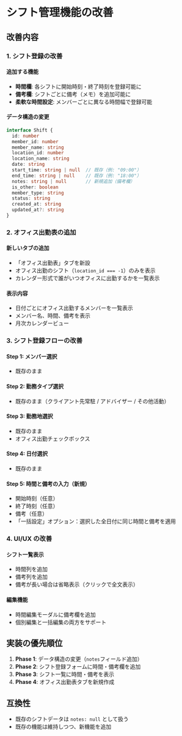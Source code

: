 # シフト管理機能の改善

## 改善内容

### 1. シフト登録の改善

#### 追加する機能
- **時間欄**: 各シフトに開始時刻・終了時刻を登録可能に
- **備考欄**: シフトごとに備考（メモ）を追加可能に
- **柔軟な時間設定**: メンバーごとに異なる時間幅で登録可能

#### データ構造の変更
```typescript
interface Shift {
  id: number
  member_id: number
  member_name: string
  location_id: number
  location_name: string
  date: string
  start_time: string | null  // 既存（例: "09:00"）
  end_time: string | null    // 既存（例: "18:00"）
  notes: string | null       // 新規追加（備考欄）
  is_other: boolean
  member_type: string
  status: string
  created_at: string
  updated_at?: string
}
```

### 2. オフィス出勤表の追加

#### 新しいタブの追加
- 「オフィス出勤表」タブを新設
- オフィス出勤のシフト（`location_id === -1`）のみを表示
- カレンダー形式で誰がいつオフィスに出勤するかを一覧表示

#### 表示内容
- 日付ごとにオフィス出勤するメンバーを一覧表示
- メンバー名、時間、備考を表示
- 月次カレンダービュー

### 3. シフト登録フローの改善

#### Step 1: メンバー選択
- 既存のまま

#### Step 2: 勤務タイプ選択
- 既存のまま（クライアント先常駐 / アドバイザー / その他活動）

#### Step 3: 勤務地選択
- 既存のまま
- オフィス出勤チェックボックス

#### Step 4: 日付選択
- 既存のまま

#### Step 5: **時間と備考の入力（新規）**
- 開始時刻（任意）
- 終了時刻（任意）
- 備考（任意）
- 「一括設定」オプション：選択した全日付に同じ時間と備考を適用

### 4. UI/UX の改善

#### シフト一覧表示
- 時間列を追加
- 備考列を追加
- 備考が長い場合は省略表示（クリックで全文表示）

#### 編集機能
- 時間編集モーダルに備考欄を追加
- 個別編集と一括編集の両方をサポート

## 実装の優先順位

1. **Phase 1**: データ構造の変更（`notes`フィールド追加）
2. **Phase 2**: シフト登録フォームに時間・備考欄を追加
3. **Phase 3**: シフト一覧に時間・備考を表示
4. **Phase 4**: オフィス出勤表タブを新規作成

## 互換性

- 既存のシフトデータは `notes: null` として扱う
- 既存の機能は維持しつつ、新機能を追加
